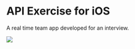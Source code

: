 # API Exercise for iOS

A real time team app developed for an interview. 

![](https://image.ibb.co/hzmFAe/300.png)

